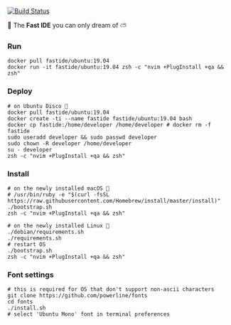 [![Build Status](https://travis-ci.org/rusdevops/fast-ide.svg?branch=master)](https://travis-ci.org/rusdevops/fast-ide)

💨 The **Fast IDE** you can only dream of ⛅

### Run

```Shell
docker pull fastide/ubuntu:19.04
docker run -it fastide/ubuntu:19.04 zsh -c "nvim +PlugInstall +qa && zsh"
```

### Deploy

```Shell
# on Ubuntu Disco 🕺
docker pull fastide/ubuntu:19.04
docker create -ti --name fastide fastide/ubuntu:19.04 bash
docker cp fastide:/home/developer /home/developer # docker rm -f fastide
sudo useradd developer && sudo passwd developer
sudo chown -R developer /home/developer
su - developer
zsh -c "nvim +PlugInstall +qa && zsh"
```

### Install

```Shell
# on the newly installed macOS 🍎
# /usr/bin/ruby -e "$(curl -fsSL https://raw.githubusercontent.com/Homebrew/install/master/install)"
./bootstrap.sh
zsh -c "nvim +PlugInstall +qa && zsh"
```

```Shell
# on the newly installed Linux 🐧
./debian/requirements.sh
./requirements.sh
# restart OS
./bootstrap.sh
zsh -c "nvim +PlugInstall +qa && zsh"
```

### Font settings

```Shell
# this is required for OS that don't support non-ascii characters
git clone https://github.com/powerline/fonts
cd fonts
./install.sh
# select 'Ubuntu Mono' font in terminal preferences
```

